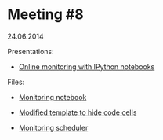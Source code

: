 Meeting #8
====
24.06.2014

Presentations:

* [Online monitoring with IPython notebooks](http://nbviewer.ipython.org/github/koldunovn/py_klimacampus/blob/master/meeting_008/example_online_monitoring.ipynb?create=1)

Files:

* [Monitoring notebook](http://nbviewer.ipython.org/github/koldunovn/py_klimacampus/blob/master/meeting_008/plot_nrt_seaice.ipynb?create=1)

* [Modified template to hide code cells](https://github.com/koldunovn/py_klimacampus/blob/master/meeting_008/full_noinput.tpl)

* [Monitoring scheduler](https://github.com/koldunovn/py_klimacampus/blob/master/meeting_008/t.py)

